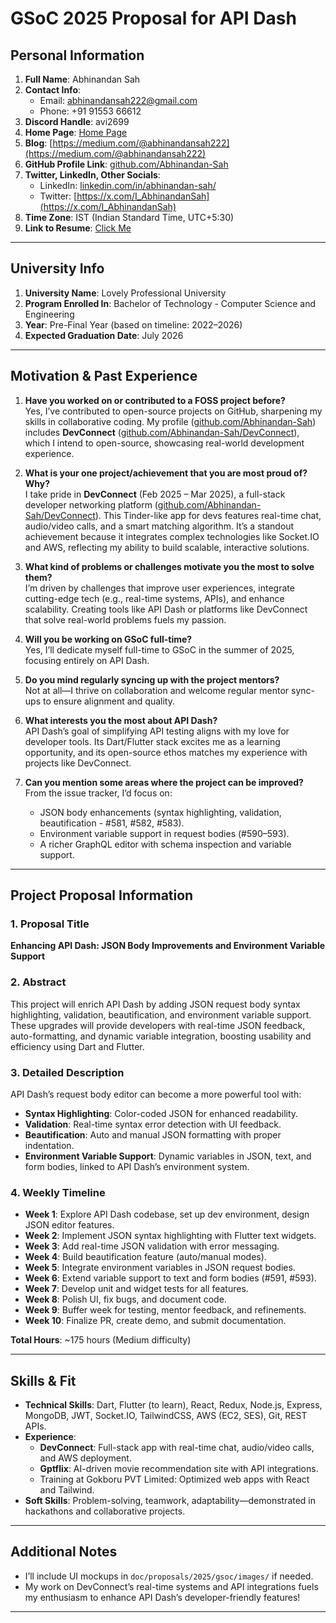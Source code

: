 # GSoC 2025 Proposal for API Dash

## Personal Information
1. **Full Name**: Abhinandan Sah  
3. **Contact Info**:  
   - Email: abhinandansah222@gmail.com  
   - Phone: +91 91553 66612  
6. **Discord Handle**: avi2699  
7. **Home Page**: [Home Page](https://portfolioavi.vercel.app/)
8. **Blog**: [https://medium.com/@abhinandansah222](https://medium.com/@abhinandansah222)  
9. **GitHub Profile Link**: [github.com/Abhinandan-Sah](https://github.com/Abhinandan-Sah)  
10. **Twitter, LinkedIn, Other Socials**:
    - LinkedIn: [linkedin.com/in/abhinandan-sah/](https://linkedin.com/in/abhinandan-sah/)
    - Twitter: [https://x.com/I_AbhinandanSah](https://x.com/I_AbhinandanSah)    
12. **Time Zone**: IST (Indian Standard Time, UTC+5:30)  
13. **Link to Resume**: [Click Me](https://portfolioavi.vercel.app/)

---

## University Info
1. **University Name**: Lovely Professional University  
2. **Program Enrolled In**: Bachelor of Technology - Computer Science and Engineering  
3. **Year**: Pre-Final Year (based on timeline: 2022–2026)  
5. **Expected Graduation Date**: July 2026  

---

## Motivation & Past Experience
1. **Have you worked on or contributed to a FOSS project before?**  
   Yes, I’ve contributed to open-source projects on GitHub, sharpening my skills in collaborative coding. My profile ([github.com/Abhinandan-Sah](https://github.com/Abhinandan-Sah)) includes **DevConnect** ([github.com/Abhinandan-Sah/DevConnect](https://github.com/Abhinandan-Sah/DevConnect)), which I intend to open-source, showcasing real-world development experience.  

2. **What is your one project/achievement that you are most proud of? Why?**  
   I take pride in **DevConnect** (Feb 2025 – Mar 2025), a full-stack developer networking platform ([github.com/Abhinandan-Sah/DevConnect](https://github.com/Abhinandan-Sah/DevConnect)). This Tinder-like app for devs features real-time chat, audio/video calls, and a smart matching algorithm. It’s a standout achievement because it integrates complex technologies like Socket.IO and AWS, reflecting my ability to build scalable, interactive solutions.  

3. **What kind of problems or challenges motivate you the most to solve them?**  
   I’m driven by challenges that improve user experiences, integrate cutting-edge tech (e.g., real-time systems, APIs), and enhance scalability. Creating tools like API Dash or platforms like DevConnect that solve real-world problems fuels my passion.  

4. **Will you be working on GSoC full-time?**  
   Yes, I’ll dedicate myself full-time to GSoC in the summer of 2025, focusing entirely on API Dash.  

5. **Do you mind regularly syncing up with the project mentors?**  
   Not at all—I thrive on collaboration and welcome regular mentor sync-ups to ensure alignment and quality.  

6. **What interests you the most about API Dash?**  
   API Dash’s goal of simplifying API testing aligns with my love for developer tools. Its Dart/Flutter stack excites me as a learning opportunity, and its open-source ethos matches my experience with projects like DevConnect.  

7. **Can you mention some areas where the project can be improved?**  
   From the issue tracker, I’d focus on:  
   - JSON body enhancements (syntax highlighting, validation, beautification - #581, #582, #583).  
   - Environment variable support in request bodies (#590–593).  
   - A richer GraphQL editor with schema inspection and variable support.  

---

## Project Proposal Information

### 1. Proposal Title  
**Enhancing API Dash: JSON Body Improvements and Environment Variable Support**

### 2. Abstract  
This project will enrich API Dash by adding JSON request body syntax highlighting, validation, beautification, and environment variable support. These upgrades will provide developers with real-time JSON feedback, auto-formatting, and dynamic variable integration, boosting usability and efficiency using Dart and Flutter.

### 3. Detailed Description  
API Dash’s request body editor can become a more powerful tool with:  
- **Syntax Highlighting**: Color-coded JSON for enhanced readability.  
- **Validation**: Real-time syntax error detection with UI feedback.  
- **Beautification**: Auto and manual JSON formatting with proper indentation.  
- **Environment Variable Support**: Dynamic variables in JSON, text, and form bodies, linked to API Dash’s environment system.  

### 4. Weekly Timeline  
- **Week 1**: Explore API Dash codebase, set up dev environment, design JSON editor features.  
- **Week 2**: Implement JSON syntax highlighting with Flutter text widgets.  
- **Week 3**: Add real-time JSON validation with error messaging.  
- **Week 4**: Build beautification feature (auto/manual modes).  
- **Week 5**: Integrate environment variables in JSON request bodies.  
- **Week 6**: Extend variable support to text and form bodies (#591, #593).  
- **Week 7**: Develop unit and widget tests for all features.  
- **Week 8**: Polish UI, fix bugs, and document code.  
- **Week 9**: Buffer week for testing, mentor feedback, and refinements.  
- **Week 10**: Finalize PR, create demo, and submit documentation.  

**Total Hours**: ~175 hours (Medium difficulty)  

---

## Skills & Fit  
- **Technical Skills**: Dart, Flutter (to learn), React, Redux, Node.js, Express, MongoDB, JWT, Socket.IO, TailwindCSS, AWS (EC2, SES), Git, REST APIs.  
- **Experience**:  
  - **DevConnect**: Full-stack app with real-time chat, audio/video calls, and AWS deployment.  
  - **Gptflix**: AI-driven movie recommendation site with API integrations.  
  - Training at Gokboru PVT Limited: Optimized web apps with React and Tailwind.  
- **Soft Skills**: Problem-solving, teamwork, adaptability—demonstrated in hackathons and collaborative projects.  

---

## Additional Notes  
- I’ll include UI mockups in `doc/proposals/2025/gsoc/images/` if needed.  
- My work on DevConnect’s real-time systems and API integrations fuels my enthusiasm to enhance API Dash’s developer-friendly features!  

---
